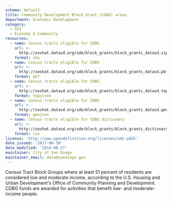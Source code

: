 ```yaml
---
schema: default
title: Community Development Block Grant (CDBG) areas
department: Economic Development
category:
  - GIS
  - Economy & Community
resources:
  - name: Census tracts eligible for CDBG
    url: >-
      http://seshat.datasd.org/sde/block_grants/block_grants_datasd.zip
    format: shp
  - name: Census tracts eligible for CDBG
    url: >-
      http://seshat.datasd.org/sde/block_grants/block_grants_datasd.pbf
    format: pbf
  - name: Census tracts eligible for CDBG
    url: >-
      http://seshat.datasd.org/sde/block_grants/block_grants_datasd.topojson
    format: topojson
  - name: Census tracts eligible for CDBG
    url: >-
      http://seshat.datasd.org/sde/block_grants/block_grants_datasd.geojson
    format: geojson
  - name: Census tracts eligible for CDBG dictionary
    url: >-
      http://seshat.datasd.org/sde/block_grants/block_grants_dictionary_datasd.csv
    format: csv
license: 'http://www.opendefinition.org/licenses/odc-pddl'
date_issued: '2017-06-30'
date_modified: '2019-08-27'
maintainer: City of San Diego
maintainer_email: data@sandiego.gov
---
```

Census Tract Block Groups where at least 51 percent of residents are considered low and moderate income, according to the U.S. Housing and Urban Development's Office of Community Planning and Development. CDBG funds are awarded for activities that benefit low- and moderate-income people.
<!--more-->
